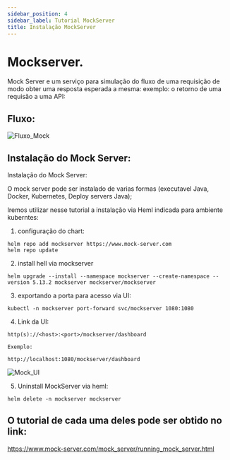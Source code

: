 ```yaml
---
sidebar_position: 4
sidebar_label: Tutorial MockServer 
title: Instalação MockServer
---
```


# Mockserver.

Mock Server e um serviço para simulação do fluxo de uma requisição de modo obter uma resposta esperada a mesma:
exemplo: o retorno de uma requisão a uma API:

## Fluxo:

![Fluxo_Mock](/img/screenshot/Fluxo_Mock.png)


## Instalação do Mock Server:
Instalação do Mock Server:

O mock server pode ser instalado de varias formas (executavel Java, Docker, Kubernetes, Deploy servers Java);

Iremos utilizar nesse tutorial a instalação via Heml indicada para ambiente kuberntes:

1. configuração do chart:
```
helm repo add mockserver https://www.mock-server.com
helm repo update
```
2. install hell via mockserver
```
helm upgrade --install --namespace mockserver --create-namespace --version 5.13.2 mockserver mockserver/mockserver
```

3. exportando a porta para acesso via UI:
```
kubectl -n mockserver port-forward svc/mockserver 1080:1080
```
4. Link da UI:
```
http(s)://<host>:<port>/mockserver/dashboard

Exemplo:

http://localhost:1080/mockserver/dashboard
```

![Mock_UI](/img/screenshot/Mock_ui.png)

5. Uninstall MockServer via heml:
```
helm delete -n mockserver mockserver
```
## O tutorial de cada uma deles pode ser obtido no link: 

https://www.mock-server.com/mock_server/running_mock_server.html 


